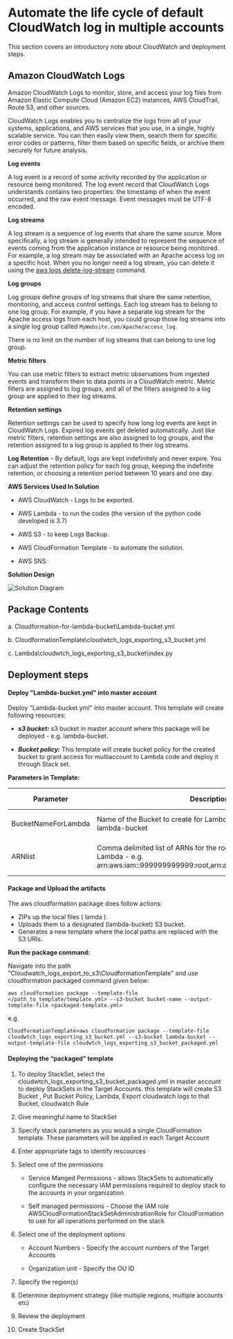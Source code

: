 

# Automate the life cycle of default CloudWatch log in multiple accounts

This section covers an introductory note about CloudWatch and deployment steps.

## Amazon CloudWatch Logs

Amazon CloudWatch Logs to monitor, store, and access your log files from Amazon Elastic Compute Cloud (Amazon EC2) instances, AWS CloudTrail, Route 53, and other sources.

CloudWatch Logs enables you to centralize the logs from all of your systems, applications, and AWS services that you use, in a single, highly scalable service. You can then easily view them, search them for specific error codes or patterns, filter them based on specific fields, or archive them securely for future analysis.

**Log events**

A log event is a record of some activity recorded by the application or resource being monitored. The log event record that CloudWatch Logs understands contains two properties: the timestamp of when the event occurred, and the raw event message. Event messages must be UTF-8 encoded.

**Log streams**

A log stream is a sequence of log events that share the same source. More specifically, a log stream is generally intended to represent the sequence of events coming from the application instance or resource being monitored. For example, a log stream may be associated with an Apache access log on a specific host. When you no longer need a log stream, you can delete it using the [aws logs delete-log-stream](https://docs.aws.amazon.com/cli/latest/reference/logs/delete-log-stream.html) command.

**Log groups**

Log groups define groups of log streams that share the same retention, monitoring, and access control settings. Each log stream has to belong to one log group. For example, if you have a separate log stream for the Apache access logs from each host, you could group those log streams into a single log group called `MyWebsite.com/Apache/access_log`.

There is no limit on the number of log streams that can belong to one log group.

**Metric filters**

You can use metric filters to extract metric observations from ingested events and transform them to data points in a CloudWatch metric. Metric filters are assigned to log groups, and all of the filters assigned to a log group are applied to their log streams.

**Retention settings**

Retention settings can be used to specify how long log events are kept in CloudWatch Logs. Expired log events get deleted automatically. Just like metric filters, retention settings are also assigned to log groups, and the retention assigned to a log group is applied to their log streams.

**Log Retention** – By default, logs are kept indefinitely and never expire. You can adjust the retention policy for each log group, keeping the indefinite retention, or choosing a retention period between 10 years and one day.



**AWS Services Used In Solution**

- AWS CloudWatch - Logs to be exported.

- AWS Lambda - to run the codes (the version of the python code developed is 3.7)

- AWS S3 - to keep Logs Backup.

- AWS CloudFormation Template - to automate the solution.

- AWS SNS

  

**Solution Design**





![Solution Diagram](https://user-images.githubusercontent.com/60149354/109172443-98648b00-77a4-11eb-943b-2d1766d799c3.png)

## Package Contents

a. Cloudformation-for-lambda-bucket\Lambda-bucket.yml

b. CloudformationTemplate\cloudwtch_logs_exporting_s3_bucket.yml

c. Lambda\cloudwtch_logs_exporting_s3_bucket\index.py

## Deployment steps


#### Deploy "Lambda-bucket.yml" into master account

Deploy "Lambda-bucket.yml" into master account. This template will create following resources:

   - ***s3 bucket:***   s3 bucket in master account where this package will be deployed  - e.g. lambda-bucket.
   
   - ***Bucket policy:***   This template will create bucket policy for the created bucket to grant access for multiaccount to Lambda code and deploy it through Stack set.
   
**Parameters in Template:**

|Parameter           |Description                                                                           |Allowed values |
|--------------------|--------------------------------------------------------------------------------------|---------------|
|BucketNameForLambda |Name of the Bucket to create for Lambda to deploy in it - e.g. lambda-bucket         |[Valid S3 Bucket Name](https://docs.aws.amazon.com/AmazonS3/latest/userguide/bucketnamingrules.html). |
|ARNlist |Comma delimited list of ARNs for the root accounts to deploy Lambda - e.g. arn:aws:iam::999999999999:root,arn:aws:iam::999999999999:root        |[Valid AWS Account Id](https://docs.aws.amazon.com/general/latest/gr/acct-identifiers.html)|

#### Package and Upload the artifacts

The aws cloudformation package does follow actions:
   - ZIPs up the local files ( lamda ).
   - Uploads them to a designated (lambda-bucket) S3 bucket.
   - Generates a new template where the local paths are replaced with the S3 URIs.

**Run the package command:**

Navigate into the path "Cloudwatch_logs_export_to_s3\CloudformationTemplate" and use cloudformation packaged command given below:

```
aws cloudformation package --template-file </path_to_template/template.yml> --s3-bucket bucket-name --output-template-file <packaged-template.yml>
```

e.g.

```
CloudformationTemplate>aws cloudformation package --template-file cloudwtch_logs_exporting_s3_bucket.yml --s3-bucket lambda-bucket --output-template-file cloudwtch_logs_exporting_s3_bucket_packaged.yml
```
#### Deploying the “packaged” template

1. To deploy StackSet, select the cloudwtch_logs_exporting_s3_bucket_packaged.yml in master account to deploy StackSets in the Target Accounts. this template will create S3 Bucket , Put Bucket Policy, Lambda, Export cloudwatch logs to that Bucket, cloudwatch Rule

2. Give meaningful name to StackSet

3. Specify stack parameters as you would a single CloudFormation template. These parameters will be applied in each Target Account

4. Enter appropriate tags to identify rescources

5. Select one of the permissions

    - Service Manged Permissions - allows StackSets to automatically configure the necessary IAM permissions required to deploy stack to the accounts in your organization

    - Self managed permissions - Choose the IAM role AWSCloudFormationStackSetAdministrationRole for CloudFormation to use for all operations performed on the stack 

6. Select one of the deployment options

    - Account Numbers - Specify the account numbers of the Target Accounts

    - Organization unit - Specify the OU ID

7. Specify the region(s)

8. Determine deployment strategy (like multiple regions, multiple accounts etc)

9. Review the deployment

10. Create StackSet
